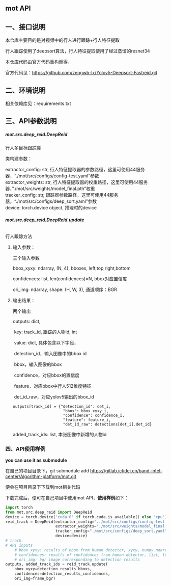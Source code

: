 

## mot API

## 一、接口说明

本仓库主要目的是对视频中的行人进行跟踪+行人特征提取

行人跟踪使用了deepsort算法，行人特征提取使用了经过蒸馏的resnet34

本仓库代码由官方代码重构而得，

官方代码见：https://github.com/zengwb-lx/Yolov5-Deepsort-Fastreid.git

## 二、环境说明

相关依赖库见：requirements.txt

## 三、API参数说明

##### **mot.src.deep_reid.DeepReid**

行人多目标跟踪类

类构建参数：

extractor_config: str, 行人特征提取器的参数路径，这里可使用44服务器，“./mot/src/configs/config-test.yaml”参数<br>
extractor_weights: str, 行人特征提取器的权重路径，这里可使用44服务器，”./mot/src/weights/model_final.pth”权重<br>
tracker_config: str, 跟踪器参数路径，这里可使用44服务器，“./mot/src/configs/deep_sort.yaml”参数<br>
device: torch.device object, 推理时的device<br>

###### ****mot.src.deep_reid.DeepReid**.update**

行人跟踪方法

1. 输入参数：<br>

   三个输入参数

   bbox_xyxy: ndarray, (N, 4), bboxes, left,top,right,bottom

   confidences: list, len(confidences)=N, bbox对应置信度

   ori_img: ndarray, shape: (H, W, 3), 通道顺序：BGR<br>

2. 输出结果：<br>

   两个输出

   outputs: dict, 

   ​	key: track_id, 跟踪的人物id, int

   ​	value: dict, 具体包含以下字段，

   ​		detection_id，输入图像中的bbox id

   ​		bbox，输入图像的bbox

   ​		confidence，对应bbox的置信度

   ​		feature，对应bbox中行人512维度特征

   ​		det_id_raw，对应yolov5输出的bbox_id

   ```
   outputs[track_id] = {"detection_id": det_i,
                         "bbox": bbox_xyxy_i,
                         "confidence": confidence_i,
                         "feature": feature_i,
                         "det_id_raw": detections[det_i].det_id}
   ```

   added_track_ids: list, 本张图像中新增的人物id

### 四、API使用样例

**you can use it as submodule**

在自己的项目目录下，git submodule add  https://gitlab.ictidei.cn/band-intel-center/Algorithm-platform/mot.git

便会在项目目录下下载到mot相关代码

下载完成后，便可在自己项目中使用mot API，**使用样例**如下：

```python
import torch
from mot.src.deep_reid import DeepReid
device = torch.device('cuda:0' if torch.cuda.is_available() else 'cpu')
reid_track = DeepReid(extractor_config="../mot/src/configs/config-test.yaml",
                      extractor_weights="./mot/src/weights/model_final.pth",
                      tracker_config="./mot/src/configs/deep_sort.yaml",
                      device=device)
# track
# API inputs    								  
    # bbox_xyxy: results of bbox from human detector, xyxy, numpy.ndarray, (N, 4)
    # confidences: results of confidences from human detector, list, len为N
    # ori_img: bgr image corresponding to detection results
outputs, added_track_ids = reid_track.update(
    bbox_xyxy=detection_results_bboxs, 
    confidences=detection_results_confidences, 
    ori_img=frame_bgr)
```